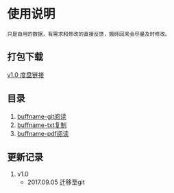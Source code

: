 # 使用说明
	
	只是自用的数据，有需求和修改的直接反馈，搬砖回来会尽量及时修改。
	
## 打包下载
[v1.0 度盘链接]()


## 目录
1. [buffname-git阅读](https://github.com/NorviNS/buffNames/edit/master/buffNames.md)
2. [buffname-txt复制](https://github.com/NorviNS/buffNames/edit/master/buffNames.txt)
3. [buffname-pdf阅读](https://github.com/NorviNS/buffNames/edit/master/buffNames.pdf)

## 更新记录
1. v1.0
	* 2017.09.05 迁移至git